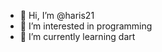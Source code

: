 - 👋 Hi, I’m @haris21
- 👀 I’m interested in programming
- 🌱 I’m currently learning dart


<!---
haris21/haris21 is a ✨ special ✨ repository because its `README.md` (this file) appears on your GitHub profile.
You can click the Preview link to take a look at your changes.
--->
